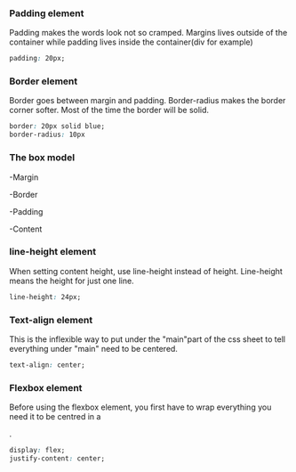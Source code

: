 ### Padding element

Padding makes the words look not so cramped. Margins lives outside of the container while padding lives inside the container(div for example)

```css
padding: 20px;
```

### Border element

Border goes between margin and padding. Border-radius makes the border corner softer. Most of the time the border will be solid.

```css
border: 20px solid blue;
border-radius: 10px 
```

### The box model

-Margin

-Border

-Padding

-Content

### line-height element

When setting content height, use line-height instead of height. Line-height means the height for just one line. 

```css
line-height: 24px;
```

### Text-align element

This is the inflexible way to put under the "main"part of the css sheet to tell everything under "main" need to be centered. 

```css
text-align: center;
```

### Flexbox element

Before using the flexbox element, you first have to wrap everything you need it to be centred in a <div></div>.

```css
display: flex;
justify-content: center;
```
